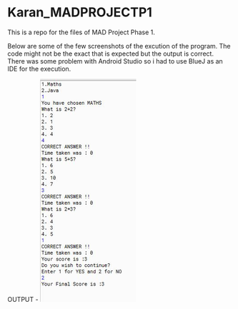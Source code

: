 # Karan_MADPROJECTP1
This is a repo for the files of MAD Project Phase 1.

Below are some of the few screenshots of the excution of the program.
The code might not be the exact that is expected but the output is correct.
There was some problem with Android Studio so i had to use BlueJ as an IDE for the execution.

OUTPUT - 
![Screenshot](ScreenShot.jpg)
